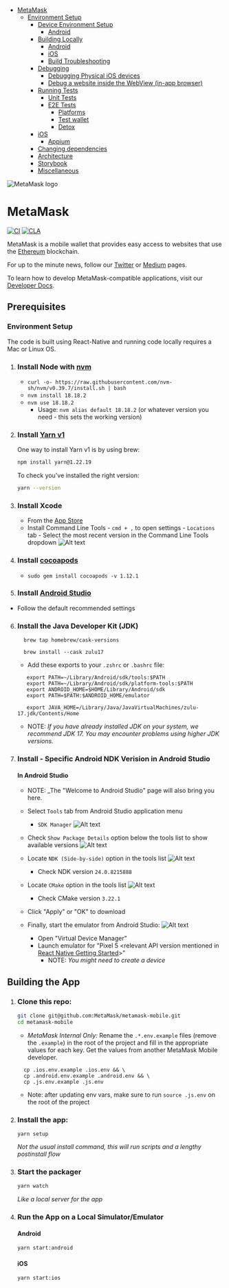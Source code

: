 <!-- START doctoc generated TOC please keep comment here to allow auto update -->
<!-- DON'T EDIT THIS SECTION, INSTEAD RE-RUN doctoc TO UPDATE -->

- [MetaMask](#metamask)
  - [Environment Setup](#environment-setup)
    - [Device Environment Setup](#device-environment-setup)
      - [Android](#android)
    - [Building Locally](#building-locally)
      - [Android](#android-1)
      - [iOS](#ios)
      - [Build Troubleshooting](./docs/readme/troubleshooting.md)
    - [Debugging](./docs/readme/debugging.md)
      - [Debugging Physical iOS devices](#debugging-physical-ios-devices)
      - [Debug a website inside the WebView (in-app browser)](#debug-a-website-inside-the-webview-in-app-browser)
    - [Running Tests](./docs/readme/testing.md)
      - [Unit Tests](#unit-tests)
      - [E2E Tests](#e2e-tests)
        - [Platforms](#platforms)
        - [Test wallet](#test-wallet)
        - [Detox](#detox)
    - [iOS](#ios-1)
      - [Appium](#appium)
    - [Changing dependencies](#changing-dependencies)
    - [Architecture](./docs/readme/architecture.md)
    - [Storybook](./docs/readme/storybook.md)
    - [Miscellaneous](./docs/readme/miscellaneous.md)

<!-- END doctoc generated TOC please keep comment here to allow auto update -->

![MetaMask logo](logo.png?raw=true)

# MetaMask

[![CI](https://github.com/MetaMask/metamask-mobile/actions/workflows/ci.yml/badge.svg?branch=main)](https://github.com/MetaMask/metamask-mobile/actions/workflows/ci.yml) [![CLA](https://github.com/MetaMask/metamask-mobile/actions/workflows/cla.yml/badge.svg?branch=main)](https://github.com/MetaMask/metamask-mobile/actions/workflows/cla.yml)

MetaMask is a mobile wallet that provides easy access to websites that use the [Ethereum](https://ethereum.org/) blockchain.

For up to the minute news, follow our [Twitter](https://twitter.com/metamask) or [Medium](https://medium.com/metamask) pages.

To learn how to develop MetaMask-compatible applications, visit our [Developer Docs](https://docs.metamask.io).

## Prerequisites

### Environment Setup

The code is built using React-Native and running code locally requires a Mac or Linux OS.

1. ### Install Node with [nvm](https://github.com/creationix/nvm#installation)

   - `curl -o- https://raw.githubusercontent.com/nvm-sh/nvm/v0.39.7/install.sh | bash`
   - `nvm install 18.18.2`
   - `nvm use 18.18.2`
     - Usage: `nvm alias default 18.18.2` (or whatever version you need - this sets the working version)

2. ### Install [Yarn v1](https://yarnpkg.com/en/docs/install)

   One way to install Yarn v1 is by using brew:

   ```bash
   npm install yarn@1.22.19
   ```

   To check you've installed the right version:

   ```bash
   yarn --version
   ```

3. ### Install Xcode

   - From the [App Store](https://apps.apple.com/us/app/xcode/id497799835?mt=12)
   - Install Command Line Tools - `cmd + ,` to open settings - `Locations` tab - Select the most recent version in the Command Line Tools dropdown
     ![Alt text](./docs/assets/command-line-tools.png)

4. ### Install [cocoapods](https://guides.cocoapods.org/using/getting-started.html)

   - `sudo gem install cocoapods -v 1.12.1`

5. ### Install [Android Studio](https://developer.android.com/studio)

- Follow the default recommended settings

6. ### Install the Java Developer Kit (JDK)

   ```
     brew tap homebrew/cask-versions

     brew install --cask zulu17
   ```

   - Add these exports to your `.zshrc` or `.bashrc` file:

   ```
      export PATH=~/Library/Android/sdk/tools:$PATH
      export PATH=~/Library/Android/sdk/platform-tools:$PATH
      export ANDROID_HOME=$HOME/Library/Android/sdk
      export PATH=$PATH:$ANDROID_HOME/emulator

      export JAVA_HOME=/Library/Java/JavaVirtualMachines/zulu-17.jdk/Contents/Home
   ```

   - NOTE: _If you have already installed JDK on your system, we recommend JDK 17. You may encounter problems using higher JDK versions._

7. ### Install - Specific Android NDK Verision in Android Studio

   #### In Android Studio

   - NOTE: \_The "Welcome to Android Studio" page will also bring you here.
   - Select `Tools` tab from Android Studio application menu
     - `SDK Manager`
       ![Alt text](./docs/assets/sdk-manager.png)
   - Check `Show Package Details` option below the tools list to show available versions
     ![Alt text](./docs/assets/package-details.png)
   - Locate `NDK (Side-by-side)` option in the tools list
     ![Alt text](./docs/assets/ndk-sidebyside.png)
     - Check NDK version `24.0.8215888`
   - Locate `CMake` option in the tools list
     ![Alt text](./docs/assets/cmake.png)
     - Check CMake version `3.22.1`
   - Click "Apply" or "OK" to download

   - Finally, start the emulator from Android Studio:
     ![Alt text](./docs/assets/virtual-device.png)
     - Open "Virtual Device Manager"
     - Launch emulator for "Pixel 5 <relevant API version mentioned in [React Native Getting Started](https://reactnative.dev/docs/environment-setup#installing-dependencies)>"
       - NOTE: _You might need to create a device_

## Building the App

1. ### Clone this repo:

   ```bash
   git clone git@github.com:MetaMask/metamask-mobile.git
   cd metamask-mobile
   ```

   - _MetaMask Internal Only:_ Rename the `.*.env.example` files (remove the `.example`) in the root of the project and fill in the appropriate values for each key. Get the values from another MetaMask Mobile developer.

   ```
     cp .ios.env.example .ios.env && \
     cp .android.env.example .android.env && \
     cp .js.env.example .js.env
   ```

   - Note: after updating env vars, make sure to run `source .js.env` on the root of the project

2. ### Install the app:

   ```
   yarn setup
   ```

   _Not the usual install command, this will run scripts and a lengthy postinstall flow_

3. ### Start the packager

   ```bash
   yarn watch
   ```

   _Like a local server for the app_

4. ### Run the App on a Local Simulator/Emulator

   #### Android

   ```bash
   yarn start:android
   ```

   #### iOS

   ```bash
   yarn start:ios
   ```
